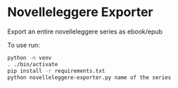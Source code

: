 # Novelleleggere Exporter

Export an entire novelleleggere series as ebook/epub

To use run:
```bash
python -m venv
. ./bin/activate
pip install -r requirements.txt
python novelleleggere-exporter.py name of the series
```

